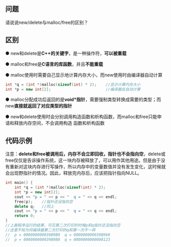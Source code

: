 ## 问题

请说说new/delete与malloc/free的区别？

## 区别

● new和delete是**C++的关键字**，是一种操作符，**可以被重载**

● malloc和free是**C语言的库函数**，并且**不能重载**

● malloc使用时需要自己显示地计算内存大小，而new使用时由编译器自动计算

```C++
int *q = (int *)malloc(sizeof(int) * 2);	//显示计算内存大小
int *p = new int[2];						//编译器会自动计算
```

● malloc分配成功后返回的是**void*指针**，需要强制类型转换成需要的类型；而new**直接就返回了对应类型的指针**

● new和delete使用时会分别调用构造函数和析构函数，而malloc和free只能申请和释放内存空间，不会调用构造	函数和析构函数



## 代码示例

注意：**delete和free被调用后，内存不会立即回收，指针也不会指向空**，delete或free仅仅是告诉操作系统，这一块内存被释放了，可以用作其他用途。但是由于没有重新对这块内存进行写操作，所以内存中的变量数值并没有发生变化，这时候就会出现野指针的情况。因此，释放完内存后，应该把指针指向NULL。
```C++
int main() {
	int *q = (int *)malloc(sizeof(int) * 2);
	int *p = new int[2];
	cout << "p = " << p << "  q = " << q << endl;
	free(p);	//指针还没指向空
	delete q;	//同上
	cout << "p = " << p << "  q = " << q << endl;
	return 0;
}
//上面程序运行的结果，可见第二次打印的时候p和q指针还没指向空
//这里不知为何编译器第二次打印的q和第一次不一样
//	p = 000000000039B9B0  q = 000000000039B960
//	p = 000000000039B9B0  q = 0000000000008123
```


